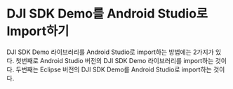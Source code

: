 # DJI SDK Demo를 Android Studio로 Import하기

DJI SDK Demo 라이브러리를 Android Studio로 import하는 방법에는 2가지가 있다. 첫번째로 Android Studio 버전의 DJI SDK Demo 라이브러리를 import하는 것이다. 두번째는 Eclipse 버전의 DJI SDK Demo를 Android Studio로 import하는 것이다.
